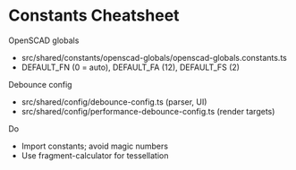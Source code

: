 # Constants Cheatsheet

OpenSCAD globals
- src/shared/constants/openscad-globals/openscad-globals.constants.ts
- DEFAULT_FN (0 = auto), DEFAULT_FA (12), DEFAULT_FS (2)

Debounce config
- src/shared/config/debounce-config.ts (parser, UI)
- src/shared/config/performance-debounce-config.ts (render targets)

Do
- Import constants; avoid magic numbers
- Use fragment-calculator for tessellation

